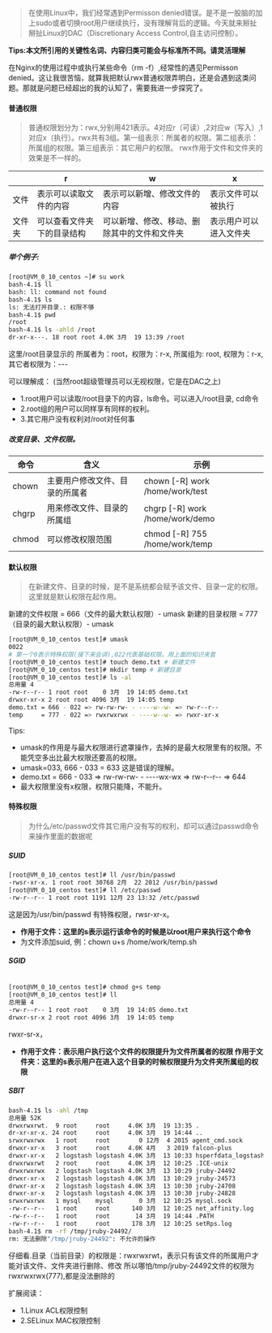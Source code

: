 >在使用Linux中，我们经常遇到Permisson denied错误。是不是一股脑的加上sudo或者切换root用户继续执行，没有理解背后的逻辑。今天就来掰扯掰扯Linux的DAC（Discretionary Access Control,自主访问控制）。

**Tips:本文所引用的关键性名词、内容归类可能会与标准所不同。请灵活理解**

在Nginx的使用过程中或执行某些命令（rm -f）,经常性的遇见Permisson denied。这让我很苦恼，就算我把默认rwx普通权限弄明白，还是会遇到这类问题。那就是问题已经超出的我的认知了，需要我进一步探究了。

#### 普通权限
>普通权限划分为：rwx,分别用421表示。4对应r（可读）,2对应w（写入）,1对应x（执行）。rwx共有3组。第一组表示：所属者的权限。第二组表示：所属组的权限。第三组表示：其它用户的权限。
>rwx作用于文件和文件夹的效果是不一样的。

||r|w|x|
|--|--|--|--|
|文件|表示可以读取文件的内容|表示可以新增、修改文件的内容|表示文件可以被执行|
|文件夹|可以查看文件夹下的目录结构|可以新增、修改、移动、删除其中的文件和文件夹|表示用户可以进入文件夹|

##### 举个例子:
```bash
[root@VM_0_10_centos ~]# su work
bash-4.1$ ll
bash: ll: command not found
bash-4.1$ ls
ls: 无法打开目录.: 权限不够
bash-4.1$ pwd
/root
bash-4.1$ ls -ahld /root
dr-xr-x---. 18 root root 4.0K 3月  19 13:39 /root
```
这里/root目录显示的
所属者为：root，权限为：r-x,
所属组为: root, 权限为：r-x,
其它者权限为：---

可以理解成：
(当然root超级管理员可以无视权限，它是在DAC之上)
* 1.root用户可以读取/root目录下的内容，ls命令。可以进入/root目录, cd命令
* 2.root组的用户可以同样享有同样的权利。
* 3.其它用户没有权利对/root对任何事

##### 改变目录、文件权限。
|命令  | 含义 |示例|
|--|--|--|
| chown | 主要用户修改文件、目录的所属者 |chown [-R] work /home/work/test|
|chgrp|用来修改文件、目录的所属组|chgrp [-R] work /home/work/demo|
|chmod|可以修改权限范围|chmod [-R] 755 /home/work/temp|

#### 默认权限
>在新建文件、目录的时候，是不是系统都会赋予该文件、目录一定的权限。这里就是默认权限在起作用。

新建的文件权限 = 666（文件的最大默认权限）- umask
新建的目录权限 = 777（目录的最大默认权限）- umask
```bash
[root@VM_0_10_centos test]# umask
0022
# 第一个0表示特殊权限(接下来会讲),022代表基础权限。用上面的知识来套
[root@VM_0_10_centos test]# touch demo.txt # 新建文件
[root@VM_0_10_centos test]# mkdir temp # 新建目录
[root@VM_0_10_centos test]# ls -al
总用量 4
-rw-r--r-- 1 root root    0 3月  19 14:05 demo.txt
drwxr-xr-x 2 root root 4096 3月  19 14:05 temp
demo.txt = 666 - 022 => rw-rw-rw- - ----w--w- => rw-r--r--
temp     = 777 - 022 => rwxrwxrwx - ----w--w- => rwxr-xr-x
```
Tips:
* umask的作用是与最大权限进行遮罩操作，去掉的是最大权限里有的权限。不能凭空多出比最大权限还要高的权限。
* umask=033, 666 - 033 = 633 这是错误的理解。
* demo.txt = 666 - 033 => rw-rw-rw- - ----wx-wx => rw-r--r-- => 644
* 最大权限里没有x权限，权限只能降，不能升。

#### 特殊权限
>为什么/etc/passwd文件其它用户没有写的权利，却可以通过passwd命令来操作里面的数据呢

##### SUID
```bash
[root@VM_0_10_centos test]# ll /usr/bin/passwd
-rwsr-xr-x. 1 root root 30768 2月  22 2012 /usr/bin/passwd
[root@VM_0_10_centos test]# ll /etc/passwd
-rw-r--r-- 1 root root 1191 12月 23 13:32 /etc/passwd
```

这是因为/usr/bin/passwd 有特殊权限，rwsr-xr-x。
* **作用于文件：这里的s表示运行该命令的时候是以root用户来执行这个命令**
* 为文件添加suid, 例：chown u+s /home/work/temp.sh

##### SGID
```bash

[root@VM_0_10_centos test]# chmod g+s temp
[root@VM_0_10_centos test]# ll
总用量 4
-rw-r--r-- 1 root root    0 3月  19 14:05 demo.txt
drwxr-sr-x 2 root root 4096 3月  19 14:05 temp
```
rwxr-sr-x， 
* **作用于文件：表示用户执行这个文件的权限提升为文件所属者的权限
作用于文件夹：这里的s表示用户在进入这个目录的时候权限提升为文件夹所属组的权限**

##### SBIT
```bash
bash-4.1$ ls -ahl /tmp
总用量 52K
drwxrwxrwt.  9 root     root     4.0K 3月  19 13:35 .
dr-xr-xr-x. 24 root     root     4.0K 3月  19 14:44 ..
srwxrwxrwx   1 root     root        0 12月  4 2015 agent_cmd.sock
drwxr-xr-x   3 root     root     4.0K 4月   3 2019 falcon-plus
drwxr-xr-x   2 logstash logstash 4.0K 3月  13 10:33 hsperfdata_logstash
drwxrwxrwt   2 root     root     4.0K 3月  12 10:25 .ICE-unix
drwxrwxrwx   2 logstash logstash 4.0K 3月  13 10:29 jruby-24492
drwxr-xr-x   2 logstash logstash 4.0K 3月  13 10:29 jruby-24573
drwxr-xr-x   2 logstash logstash 4.0K 3月  13 10:30 jruby-24708
drwxr-xr-x   2 logstash logstash 4.0K 3月  13 10:30 jruby-24828
srwxrwxrwx   1 mysql    mysql       0 3月  12 10:25 mysql.sock
-rw-r--r--   1 root     root      140 3月  12 10:25 net_affinity.log
-rw-r--r--   1 root     root       14 3月  19 14:44 .PATH
-rw-r--r--   1 root     root      178 3月  12 10:25 setRps.log
bash-4.1$ rm -rf /tmp/jruby-24492/
rm: 无法删除"/tmp/jruby-24492": 不允许的操作
```
仔细看.目录（当前目录）的权限是：rwxrwxrwt，表示只有该文件的所属用户才能对该文件、文件夹进行删除、修改
所以哪怕/tmp/jruby-24492文件的权限为rwxrwxrwx(777),都是没法删除的

扩展阅读：
* 1.Linux ACL权限控制
* 2.SELinux MAC权限控制
